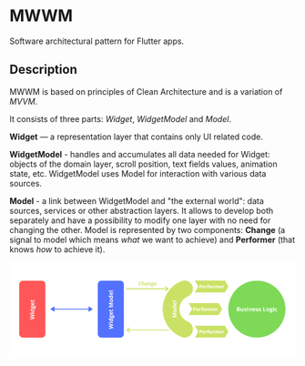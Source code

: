 # MWWM

Software architectural pattern for Flutter apps.

## Description

MWWM is based on principles of Clean Architecture and is a variation of *MVVM*.

It consists of three parts: *Widget*, *WidgetModel* and *Model*.

**Widget** — a representation layer that contains only UI related code. 

**WidgetModel** - handles and accumulates all data needed for Widget:
objects of the domain layer, scroll position, text fields values, animation state, etc.
WidgetModel uses Model for interaction with various data sources.

**Model** - a link between WidgetModel and "the external world": data sources,
services or other abstraction layers. It allows to develop both separately and have
a possibility to modify one layer with no need for changing the other. Model is
represented by two components: **Change** (a signal to model which means *what* we want
to achieve) and **Performer** (that knows *how* to achieve it).

![](images/mwwm.png) 